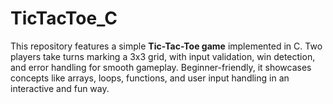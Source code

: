 # TicTacToe_C
This repository features a simple **Tic-Tac-Toe game** implemented in C. Two players take turns marking a 3x3 grid, with input validation, win detection, and error handling for smooth gameplay. Beginner-friendly, it showcases concepts like arrays, loops, functions, and user input handling in an interactive and fun way.
